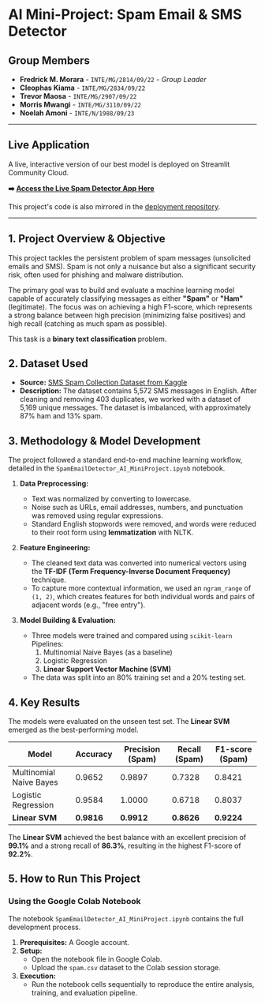 # AI Mini-Project: Spam Email & SMS Detector

## Group Members
*   **Fredrick M. Morara** - `INTE/MG/2814/09/22` - *Group Leader*
*   **Cleophas Kiama** - `INTE/MG/2834/09/22`
*   **Trevor Maosa** - `INTE/MG/2907/09/22`
*   **Morris Mwangi** - `INTE/MG/3110/09/22`
*   **Noelah Amoni** - `INTE/N/1988/09/23`

---

## Live Application
A live, interactive version of our best model is deployed on Streamlit Community Cloud.

**➡️ [Access the Live Spam Detector App Here](https://aispamdetector.streamlit.app/)**

This project's code is also mirrored in the [deployment repository](https://github.com/fredymorara/AI-Spam-Detector-App).

---

## 1. Project Overview & Objective

This project tackles the persistent problem of spam messages (unsolicited emails and SMS). Spam is not only a nuisance but also a significant security risk, often used for phishing and malware distribution.

The primary goal was to build and evaluate a machine learning model capable of accurately classifying messages as either **"Spam"** or **"Ham"** (legitimate). The focus was on achieving a high F1-score, which represents a strong balance between high precision (minimizing false positives) and high recall (catching as much spam as possible).

This task is a **binary text classification** problem.

## 2. Dataset Used

*   **Source:** [SMS Spam Collection Dataset from Kaggle](https://www.kaggle.com/uciml/sms-spam-collection-dataset)
*   **Description:** The dataset contains 5,572 SMS messages in English. After cleaning and removing 403 duplicates, we worked with a dataset of 5,169 unique messages. The dataset is imbalanced, with approximately 87% ham and 13% spam.

## 3. Methodology & Model Development

The project followed a standard end-to-end machine learning workflow, detailed in the `SpamEmailDetector_AI_MiniProject.ipynb` notebook.

1.  **Data Preprocessing:**
    *   Text was normalized by converting to lowercase.
    *   Noise such as URLs, email addresses, numbers, and punctuation was removed using regular expressions.
    *   Standard English stopwords were removed, and words were reduced to their root form using **lemmatization** with NLTK.

2.  **Feature Engineering:**
    *   The cleaned text data was converted into numerical vectors using the **TF-IDF (Term Frequency-Inverse Document Frequency)** technique.
    *   To capture more contextual information, we used an `ngram_range` of `(1, 2)`, which creates features for both individual words and pairs of adjacent words (e.g., "free entry").

3.  **Model Building & Evaluation:**
    *   Three models were trained and compared using `scikit-learn` Pipelines:
        1.  Multinomial Naive Bayes (as a baseline)
        2.  Logistic Regression
        3.  **Linear Support Vector Machine (SVM)**
    *   The data was split into an 80% training set and a 20% testing set.

## 4. Key Results

The models were evaluated on the unseen test set. The **Linear SVM** emerged as the best-performing model.

| Model                     | Accuracy | Precision (Spam) | Recall (Spam) | F1-score (Spam) |
| ------------------------- | -------- | ---------------- | ------------- | --------------- |
| Multinomial Naive Bayes   | 0.9652   | 0.9897           | 0.7328        | 0.8421          |
| Logistic Regression       | 0.9584   | 1.0000           | 0.6718        | 0.8037          |
| **Linear SVM**            | **0.9816**   | **0.9912**           | **0.8626**        | **0.9224**          |

The **Linear SVM** achieved the best balance with an excellent precision of **99.1%** and a strong recall of **86.3%**, resulting in the highest F1-score of **92.2%**.

## 5. How to Run This Project

### Using the Google Colab Notebook
The notebook `SpamEmailDetector_AI_MiniProject.ipynb` contains the full development process.
1.  **Prerequisites:** A Google account.
2.  **Setup:**
    *   Open the notebook file in Google Colab.
    *   Upload the `spam.csv` dataset to the Colab session storage.
3.  **Execution:**
    *   Run the notebook cells sequentially to reproduce the entire analysis, training, and evaluation pipeline.